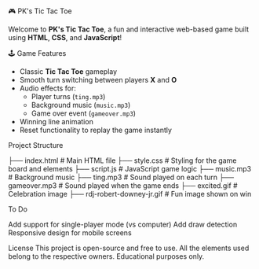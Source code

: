 🎮 PK's Tic Tac Toe

Welcome to **PK's Tic Tac Toe**, a fun and interactive web-based game built using **HTML**, **CSS**, and **JavaScript**!

🕹️ Game Features

- Classic **Tic Tac Toe** gameplay
- Smooth turn switching between players **X** and **O**
- Audio effects for:
  - Player turns (`ting.mp3`)
  - Background music (`music.mp3`)
  - Game over event (`gameover.mp3`)
- Winning line animation
- Reset functionality to replay the game instantly

Project Structure

├── index.html        # Main HTML file
├── style.css         # Styling for the game board and elements
├── script.js         # JavaScript game logic
├── music.mp3         # Background music
├── ting.mp3          # Sound played on each turn
├── gameover.mp3      # Sound played when the game ends
├── excited.gif       # Celebration image
├── rdj-robert-downey-jr.gif  # Fun image shown on win

To Do

 Add support for single-player mode (vs computer)
 Add draw detection
 Responsive design for mobile screens

License
This project is open-source and free to use. All the elements used belong to the respective owners. Educational purposes only.


